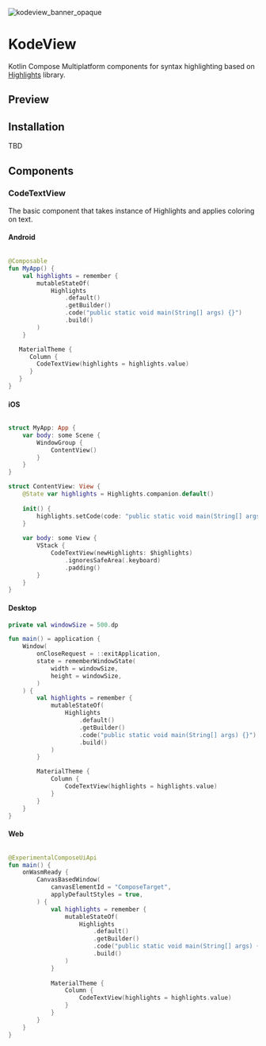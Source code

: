 ![kodeview_banner_opaque](https://github.com/SnipMeDev/KodeView/assets/8405055/59c6a2af-1b32-4a02-998f-ecae2296363a)

# KodeView

Kotlin Compose Multiplatform components for syntax highlighting based on
[Highlights](https://github.com/SnipMeDev/Highlights/blob/main/CHANGELOG.md) library.

## Preview



## Installation
TBD

## Components

### CodeTextView
The basic component that takes instance of Highlights and applies coloring on text.

#### Android

```kotlin

@Composable
fun MyApp() {
    val highlights = remember {
        mutableStateOf(
            Highlights
                .default()
                .getBuilder()
                .code("public static void main(String[] args) {}")
                .build()
        )
    }

   MaterialTheme {
      Column {
        CodeTextView(highlights = highlights.value)
      }
   }
}

```

#### iOS

```swift

struct MyApp: App {
    var body: some Scene {
        WindowGroup {
            ContentView()
        }
    }
}

struct ContentView: View {
    @State var highlights = Highlights.companion.default()
    
    init() {
        highlights.setCode(code: "public static void main(String[] args) {}")
    }
    
    var body: some View {
        VStack {
            CodeTextView(newHighlights: $highlights)
                .ignoresSafeArea(.keyboard)
                .padding()
        }
    }
}

```

#### Desktop

```kotlin
private val windowSize = 500.dp

fun main() = application {
    Window(
        onCloseRequest = ::exitApplication,
        state = rememberWindowState(
            width = windowSize,
            height = windowSize,
        )
    ) {
        val highlights = remember {
            mutableStateOf(
                Highlights
                    .default()
                    .getBuilder()
                    .code("public static void main(String[] args) {}")
                    .build()
            )
        }

        MaterialTheme {
            Column {
                CodeTextView(highlights = highlights.value)
            }
        }
    }
}
```

#### Web

```kotlin

@ExperimentalComposeUiApi
fun main() {
    onWasmReady {
        CanvasBasedWindow(
            canvasElementId = "ComposeTarget",
            applyDefaultStyles = true,
        ) {
            val highlights = remember {
                mutableStateOf(
                    Highlights
                        .default()
                        .getBuilder()
                        .code("public static void main(String[] args) {}")
                        .build()
                )
            }
    
            MaterialTheme {
                Column {
                    CodeTextView(highlights = highlights.value)
                }
            }
        }
    }
}

```
